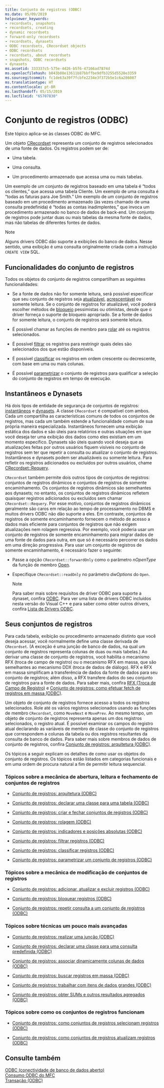 ```yaml
---
title: Conjunto de registros (ODBC)
ms.date: 05/09/2019
helpviewer_keywords:
- recordsets, snapshots
- recordsets, creating
- dynamic recordsets
- forward-only recordsets
- recordsets, dynasets
- ODBC recordsets, CRecordset objects
- ODBC recordsets
- recordsets, about recordsets
- snapshots, ODBC recordsets
- dynasets
ms.assetid: 333337c5-575e-4d26-b5f6-47166ad7874d
ms.openlocfilehash: b043b08e13611b87bbffbe9dfb3255d5520e3359
ms.sourcegitcommit: fc1de63a39f7fcbfe2234e3f372b5e1c6a286087
ms.translationtype: HT
ms.contentlocale: pt-BR
ms.lasthandoff: 05/15/2019
ms.locfileid: "65707830"
---
```

# <a name="recordset-odbc"></a>Conjunto de registros (ODBC)

Este tópico aplica-se às classes ODBC do MFC.

Um objeto [CRecordset](../../mfc/reference/crecordset-class.md) representa um conjunto de registros selecionados de uma fonte de dados. Os registros podem ser de:

- Uma tabela.

- Uma consulta.

- Um procedimento armazenado que acessa uma ou mais tabelas.

Um exemplo de um conjunto de registros baseado em uma tabela é “todos os clientes,” que acessa uma tabela Cliente. Um exemplo de uma consulta é “todas as faturas para Joe Smith.” Um exemplo de um conjunto de registros baseado em um procedimento armazenado (às vezes chamado de uma consulta predefinida) é “todas as contas inadimplentes,” que invoca um procedimento armazenado no banco de dados de back-end. Um conjunto de registros pode juntar duas ou mais tabelas da mesma fonte de dados, mas não tabelas de diferentes fontes de dados.

> [!NOTE]
>  Alguns drivers ODBC dão suporte a exibições do banco de dados. Nesse sentido, uma exibição é uma consulta originalmente criada com a instrução `CREATE VIEW` SQL.

##  <a name="_core_recordset_capabilities"></a> Funcionalidades do conjunto de registros

Todos os objetos do conjunto de registros compartilham as seguintes funcionalidades:

- Se a fonte de dados não for somente leitura, será possível especificar que seu conjunto de registros seja [atualizável](../../data/odbc/recordset-adding-updating-and-deleting-records-odbc.md), [acrescentável](../../data/odbc/recordset-adding-updating-and-deleting-records-odbc.md) ou somente leitura. Se o conjunto de registros for atualizável, você poderá escolher métodos de [bloqueio](../../data/odbc/recordset-locking-records-odbc.md) pessimistas ou otimistas, desde que o driver forneça o suporte de bloqueio apropriado. Se a fonte de dados for somente leitura, o conjunto de registros será somente leitura.

- É possível chamar as funções de membro para [rolar](../../data/odbc/recordset-scrolling-odbc.md) até os registros selecionados.

- É possível [filtrar](../../data/odbc/recordset-filtering-records-odbc.md) os registros para restringir quais deles são selecionados dos que estão disponíveis.

- É possível [classificar](../../data/odbc/recordset-sorting-records-odbc.md) os registros em ordem crescente ou decrescente, com base em uma ou mais colunas.

- É possível [parametrizar](../../data/odbc/recordset-parameterizing-a-recordset-odbc.md) o conjunto de registros para qualificar a seleção do conjunto de registros em tempo de execução.

##  <a name="_core_snapshots_and_dynasets"></a> Instantâneos e Dynasets

Há dois tipos de entidade de segurança de conjuntos de registros: [instantâneos](../../data/odbc/snapshot.md) e [dynasets](../../data/odbc/dynaset.md). A classe `CRecordset` é compatível com ambos. Cada um compartilha as características comuns de todos os conjuntos de registros, mas cada um também estende a funcionalidade comum de sua própria maneira especializada. Instantâneos fornecem uma exibição estática dos dados e são úteis para relatórios e outras situações em que você deseja ter uma exibição dos dados como eles existiam em um momento específico. Dynasets são úteis quando você deseja que as atualizações feitas por outros usuários fiquem visíveis no conjunto de registros sem ter que repetir a consulta ou atualizar o conjunto de registros. Instantâneos e dynasets podem ser atualizáveis ou somente leitura. Para refletir os registros adicionados ou excluídos por outros usuários, chame [CRecordset::Requery](../../mfc/reference/crecordset-class.md#requery).

`CRecordset` também permite dois outros tipos de conjuntos de registros: conjuntos de registros dinâmicos e conjuntos de registros de somente encaminhamento. Os conjuntos de registros dinâmicos são semelhantes aos dynasets; no entanto, os conjuntos de registros dinâmicos refletem quaisquer registros adicionados ou excluídos sem chamar `CRecordset::Requery`. Por esse motivo, conjuntos de registros dinâmicos geralmente são caros em relação ao tempo de processamento no DBMS e muitos drivers ODBC não dão suporte a eles. Em contraste, conjuntos de registros de somente encaminhamento fornecem o método de acesso a dados mais eficiente para conjuntos de registros que não exigem atualizações nem rolagem regressiva. Por exemplo, você poderia usar um conjunto de registros de somente encaminhamento para migrar dados de uma fonte de dados para outra, em que só é necessário percorrer os dados em uma direção progressiva. Para usar um conjunto de registros de somente encaminhamento, é necessário fazer o seguinte:

- Passe a opção `CRecordset::forwardOnly` como o parâmetro *nOpenType* da função de membro [Open](../../mfc/reference/crecordset-class.md#open).

- Especifique `CRecordset::readOnly` no parâmetro *dwOptions* do `Open`.

    > [!NOTE]
    >  Para saber mais sobre requisitos de driver ODBC para suporte a dynaset, confira [ODBC](../../data/odbc/odbc-basics.md). Para ver uma lista de drivers ODBC incluídos nesta versão do Visual C++ e para saber como obter outros drivers, confira [Lista de Drivers ODBC](../../data/odbc/odbc-driver-list.md).

##  <a name="_core_your_recordsets"></a> Seus conjuntos de registros

Para cada tabela, exibição ou procedimento armazenado distinto que você deseja acessar, você normalmente define uma classe derivada de `CRecordset`. (A exceção é uma junção de banco de dados, na qual um conjunto de registros representa colunas de duas ou mais tabelas.) Ao derivar uma classe de conjunto de registros, você habilita o mecanismo RFX (troca de campo de registro) ou o mecanismo RFX em massa, que são semelhantes ao mecanismo DDX (troca de dados de diálogo). RFX e RFX em massa simplificam a transferência de dados da fonte de dados para seu conjunto de registros; além disso, a RFX transfere dados do seu conjunto de registros para a fonte de dados. Para saber mais, confira [RFX (Troca de Campo de Registro)](../../data/odbc/record-field-exchange-rfx.md) e [Conjunto de registros: como efetuar fetch de registros em massa (ODBC)](../../data/odbc/recordset-fetching-records-in-bulk-odbc.md).

Um objeto de conjunto de registros fornece acesso a todos os registros selecionados. Role até os vários registros selecionados usando as funções de membro `CRecordset`, como `MoveNext` e `MovePrev`. Ao mesmo tempo, um objeto de conjunto de registros representa apenas um dos registros selecionados, o registro atual. É possível examinar os campos do registro atual declarando as variáveis de membro de classe do conjunto de registros que correspondem a colunas da tabela ou dos registros resultantes da consulta de banco de dados. Para saber mais sobre membros de dados de conjunto de registros, confira [Conjunto de registros: arquitetura (ODBC)](../../data/odbc/recordset-architecture-odbc.md).

Os tópicos a seguir explicam os detalhes de como usar os objetos do conjunto de registros. Os tópicos estão listados em categorias funcionais e em uma ordem de procura natural a fim de permitir leitura sequencial.

### <a name="topics-about-the-mechanics-of-opening-reading-and-closing-recordsets"></a>Tópicos sobre a mecânica de abertura, leitura e fechamento de conjuntos de registros

- [Conjunto de registros: arquitetura (ODBC)](../../data/odbc/recordset-architecture-odbc.md)

- [Conjunto de registros: declarar uma classe para uma tabela (ODBC)](../../data/odbc/recordset-declaring-a-class-for-a-table-odbc.md)

- [Conjunto de registros: criar e fechar conjuntos de registros (ODBC)](../../data/odbc/recordset-creating-and-closing-recordsets-odbc.md)

- [Conjunto de registros: rolagem (ODBC)](../../data/odbc/recordset-scrolling-odbc.md)

- [Conjunto de registros: indicadores e posições absolutas (ODBC)](../../data/odbc/recordset-bookmarks-and-absolute-positions-odbc.md)

- [Conjunto de registros: filtrar registros (ODBC)](../../data/odbc/recordset-filtering-records-odbc.md)

- [Conjunto de registros: classificar registros (ODBC)](../../data/odbc/recordset-sorting-records-odbc.md)

- [Conjunto de registros: parametrizar um conjunto de registros (ODBC)](../../data/odbc/recordset-parameterizing-a-recordset-odbc.md)

### <a name="topics-about-the-mechanics-of-modifying-recordsets"></a>Tópicos sobre a mecânica de modificação de conjuntos de registros

- [Conjunto de registros: adicionar, atualizar e excluir registros (ODBC)](../../data/odbc/recordset-adding-updating-and-deleting-records-odbc.md)

- [Conjunto de registros: bloquear registros (ODBC)](../../data/odbc/recordset-locking-records-odbc.md)

- [Conjunto de registros: repetir consulta a um conjunto de registros (ODBC)](../../data/odbc/recordset-requerying-a-recordset-odbc.md)

### <a name="topics-about-somewhat-more-advanced-techniques"></a>Tópicos sobre técnicas um pouco mais avançadas

- [Conjunto de registros: realizar uma junção (ODBC)](../../data/odbc/recordset-performing-a-join-odbc.md)

- [Conjunto de registros: declarar uma classe para uma consulta predefinida (ODBC)](../../data/odbc/recordset-declaring-a-class-for-a-predefined-query-odbc.md)

- [Conjunto de registros: associar dinamicamente colunas de dados (ODBC)](../../data/odbc/recordset-dynamically-binding-data-columns-odbc.md)

- [Conjunto de registros: buscar registros em massa (ODBC)](../../data/odbc/recordset-fetching-records-in-bulk-odbc.md)

- [Conjunto de registros: trabalhar com itens de dados grandes (ODBC)](../../data/odbc/recordset-working-with-large-data-items-odbc.md)

- [Conjunto de registros: obter SUMs e outros resultados agregados (ODBC)](../../data/odbc/recordset-obtaining-sums-and-other-aggregate-results-odbc.md)

### <a name="topics-about-how-recordsets-work"></a>Tópicos sobre como os conjuntos de registros funcionam

- [Conjunto de registros: como conjuntos de registros selecionam registros (ODBC)](../../data/odbc/recordset-how-recordsets-select-records-odbc.md)

- [Conjunto de registros: como conjuntos de registros atualizam registros (ODBC)](../../data/odbc/recordset-how-recordsets-update-records-odbc.md)

## <a name="see-also"></a>Consulte também

[ODBC (conectividade de banco de dados aberto)](../../data/odbc/open-database-connectivity-odbc.md)<br/>
[Consumo ODBC do MFC](../../mfc/reference/adding-an-mfc-odbc-consumer.md)<br/>
[Transação (ODBC)](../../data/odbc/transaction-odbc.md)